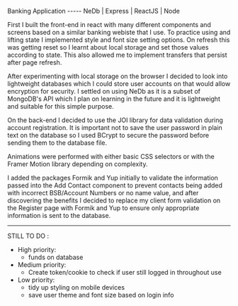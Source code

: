 Banking Application ----- 
NeDb | Express | ReactJS | Node

First I built the front-end in react with many different components and screens based on a similar banking webiste that I use.  To practice using and lifting state I implemented style and  font size setting options.  On refresh this was getting reset so I learnt about local storage and set those values according to state.  This also allowed me to implement transfers that persist after page refresh.

After experimenting with local storage on the browser I decided to look into lightweight databases which I could store user accounts on that would allow encryption for security.  I settled on using NeDb as it is a subset of MongoDB's API which I plan on learning in the future and it is lightweight and suitable for this simple purpose.

On the back-end I decided to use the JOI library for data validation during account registration.  It is important not to save the user password in plain text on the database so I used BCrypt to secure the password before sending them to the database file.

Animations were performed with either basic CSS selectors or with the Framer Motion library depending on complexity.  

I added the packages Formik and Yup initially to validate the information passed into the Add Contact component to prevent contacts being added with incorrect BSB/Account Numbers or no name value, and after discovering the benefits I decided to replace my client form validation on the Register page with Formik and Yup to ensure only appropriate information is sent to the database.

----------------------------------------------------------------------------------

STILL TO DO : 
- High priority:
    - funds on database
- Medium priority:
    - Create token/cookie to check if user still logged in throughout use
- Low priority:
    - tidy up styling on mobile devices
    - save user theme and font size based on login info
